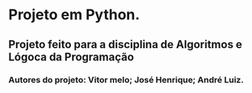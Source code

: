 # Projeto em Python.

## Projeto feito para a disciplina de Algoritmos e Lógoca da Programação

### Autores do projeto: Vitor melo; José Henrique; André Luiz.